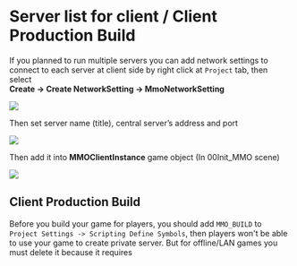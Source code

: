 # Server list for client / Client Production Build

If you planned to run multiple servers you can add network settings to connect to each server at client side by right click at `Project` tab, then select   
**Create -> Create NetworkSetting -> MmoNetworkSetting**

![](https://cdn-images-1.medium.com/max/1600/0*98043rQP_fuq-nXw)

Then set server name (title), central server’s address and port

![](https://cdn-images-1.medium.com/max/1600/0*4qxd-1eCkl4kVRc0)

Then add it into **MMOClientInstance** game object (In 00Init\_MMO scene)

![](https://cdn-images-1.medium.com/max/1600/0*q9oRrBn8gICMuCGm)

## Client Production Build

Before you build your game for players, you should add `MMO_BUILD` to `Project Settings -> Scripting Define Symbols`, then players won't be able to use your game to create private server. But for offline/LAN games you must delete it because it requires
<!--stackedit_data:
eyJoaXN0b3J5IjpbMTg5NjE4OTQ4NF19
-->